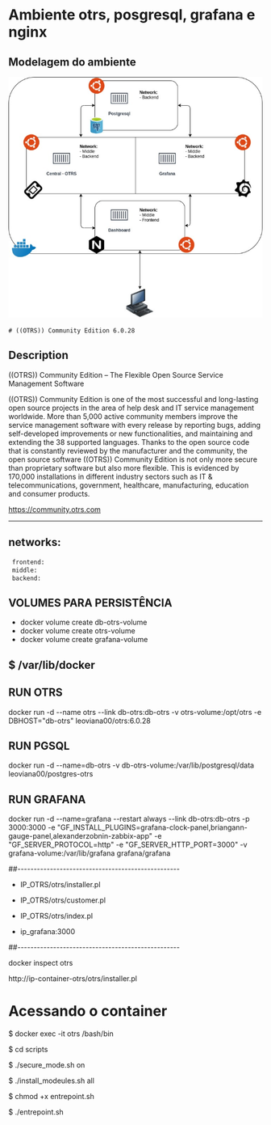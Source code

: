 #  Ambiente otrs, posgresql, grafana e nginx

## Modelagem do ambiente 

![](/imagem/ambiente-otrs.jpg)


    # ((OTRS)) Community Edition 6.0.28



## Description 
  
((OTRS)) Community Edition – The Flexible Open Source Service Management Software

((OTRS)) Community Edition is one of the most successful and long-lasting open source projects in the area of help desk and IT service management worldwide. More than 5,000 active community members improve the service management software with every release by reporting bugs, adding self-developed improvements or new functionalities, and maintaining and extending the 38 supported languages. Thanks to the open source code that is constantly reviewed by the manufacturer and the community, the open source software ((OTRS)) Community Edition is not only more secure than proprietary software but also more flexible. This is evidenced by 170,000 installations in different industry sectors such as IT & telecommunications, government, healthcare, manufacturing, education and consumer products.

https://community.otrs.com



---
## networks: 
     frontend: 
     middle: 
     backend:

## VOLUMES PARA PERSISTÊNCIA
 
- docker volume create db-otrs-volume
- docker volume create otrs-volume
- docker volume create grafana-volume
 
$ /var/lib/docker
---
 
## RUN OTRS
docker run -d --name otrs --link db-otrs:db-otrs -v otrs-volume:/opt/otrs -e DBHOST="db-otrs" leoviana00/otrs:6.0.28
 
## RUN PGSQL
docker run -d --name=db-otrs -v db-otrs-volume:/var/lib/postgresql/data leoviana00/postgres-otrs
 
## RUN GRAFANA
docker run -d --name=grafana --restart always --link db-otrs:db-otrs -p 3000:3000 -e "GF_INSTALL_PLUGINS=grafana-clock-panel,briangann-gauge-panel,alexanderzobnin-zabbix-app" -e "GF_SERVER_PROTOCOL=http" -e "GF_SERVER_HTTP_PORT=3000" -v grafana-volume:/var/lib/grafana grafana/grafana

 
##--------------------------------------------------

- IP_OTRS/otrs/installer.pl 

- IP_OTRS/otrs/customer.pl

- IP_OTRS/otrs/index.pl

- ip_grafana:3000

##--------------------------------------------------

docker inspect otrs

http://ip-container-otrs/otrs/installer.pl

# Acessando o container

$ docker exec -it otrs /bash/bin

$ cd scripts

$ ./secure_mode.sh on

$ ./install_modeules.sh all

$ chmod +x entrepoint.sh

$ ./entrepoint.sh


